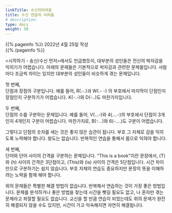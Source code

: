 ```yaml
---
linkTitle: 수신의어려움
title: 수신 연습의 어려움
# description: 
type: docs
weight: 50
---
```

{{% pageinfo %}}
2022년 4월 25일 작성<br>
{{% /pageinfo %}}

<시작하기 - 송신/수신 먼저>에서도 언급했듯이, 대부분의 성인들은 전신의 박자감을 익히기가 어렵습니다. 아래의 문제들은 기본적으로 박자감과 관련한 문제들입니다. 사람마다 조금씩 차이는 있지만 대부분의 성인들이 비슷하게 겪는 문제입니다.

첫 번째,<br>
단점과 장점의 구분입니다. 예를 들어, R(.-.)과 W(.- -) 의 부호에서 마지막이 단점인지 장점인지 구분하기가 어렵습니다.
K(-.-)와 D(-..)도 마찬가지입니다.

두 번째,<br>
단점의 수를 구분하는 문제입니다. 예를 들어, V(...-)와 4(....-)의 부호에서 단점이 3개인지 4개인지 구분이 어렵습니다.
마찬가지로, B(-...)와 6(-....)도 구분이 어렵습니다.

그렇다고 단점의 숫자를 세는 것은 좋지 않은 습관이 됩니다. 부호 그 자체로 감을 익히도록 노력해야 합니다. 왕도는 없습니다. 반복적인 연습을 통해서 몸으로 익혀야 합니다.

세 번째,<br>
단어와 단어 사이의 간격을 구분하는 문제입니다. "This is a book"이란 문장에서, (T)와 (h) 사이의 간격은 3단점이고, (This)와 (is) 사이의 간격은 5단점입니다. 시간 차이만으로 구분하기는 쉽지 않습니다. 부호 자체의 연습도 중요하지만 문장의 뜻을 이해하려는 노력을 함께 해야 합니다.

위의 문제들은 특별한 해결 방법이 없습니다. 반복해서 연습하는 것이 가장 좋은 방법입니다. 문제를 분석하거나 좋은 방법을 찾는데 시간을 뺏길 필요도 없고, 나 혼자만 겪는 문제라고 좌절할 필요도 없습니다. 교신을 할 만큼 연습이 되었는데도 위의 문제가 완전히 해결되지 않을 수도 있지만, 시간이 가고 익숙해지면 자연히 해결됩니다.

